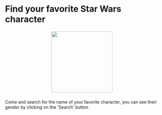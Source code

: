 <h1 align="left">Find your favorite Star Wars character</h1>

###

<div align="center">
  <img height="200" src="https://64.media.tumblr.com/442513caac35229ccdd5e39fe822d6bf/f5c2981514e757fd-01/s500x750/a644d95d7d0936a19d19c5737e071711edfb489c.gifv"  />
</div>

###

<p align="left">Come and search for the name of your favorite character, you can see their gender by clicking on the 'Search' button</p>

###
